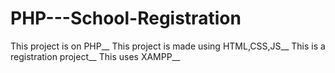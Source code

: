 # PHP---School-Registration
This project is on PHP__ 
This project is made using HTML,CSS,JS__
This is a registration project__
This uses XAMPP__
